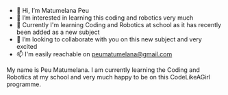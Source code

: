- 👋 Hi, I’m Matumelana Peu
- 👀 I’m interested in learning this coding and robotics very much
- 🌱 Currently I'm learning Coding and Robotics at school as it has recently been added as a new subject
- 💞️ I’m looking to collaborate with you on this new subject and very excited
- 📫  I'm easily reachable on peumatumelana@gmail.com

My name is Peu Matumelana. I am currently learning the Coding and Robotics at my school and very much happy to be on this CodeLikeAGirl programme.
